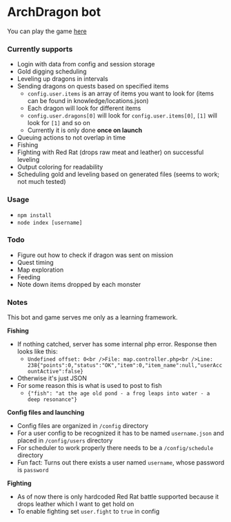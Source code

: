 # ArchDragon bot
You can play the game [here](http://archdragon.com/dragons/index.html)


### Currently supports
- Login with data from config and session storage
- Gold digging scheduling
- Leveling up dragons in intervals
- Sending dragons on quests based on specified items
  + `config.user.items` is an array of items you want to look for (items can be found in knowledge/locations.json)
  + Each dragon will look for different items
  + `config.user.dragons[0]` will look for `config.user.items[0]`, `[1]` will look for `[1]` and so on
  + Currently it is only done **once on launch**
- Queuing actions to not overlap in time
- Fishing
- Fighting with Red Rat (drops raw meat and leather) on successful leveling
- Output coloring for readability
- Scheduling gold and leveling based on generated files (seems to work; not much tested)

### Usage
- `npm install`
- `node index [username]`

### Todo
- Figure out how to check if dragon was sent on mission
- Quest timing
- Map exploration
- Feeding
- Note down items dropped by each monster

### Notes
This bot and game serves me only as a learning framework.

**Fishing**
- If nothing catched, server has some internal php error. Response then looks like this:
  + `Undefined offset: 0<br />File: map.controller.php<br />Line: 238{"points":0,"status":"OK","item":0,"item_name":null,"userAccountActive":false}`
- Otherwise it's just JSON
- For some reason this is what is used to post to fish
  + `{"fish": "at the age old pond - a frog leaps into water - a deep resonance"}`

**Config files and launching**
- Config files are organized in `/config` directory
- For a user config to be recognized it has to be named `username.json` and placed in `/config/users` directory
- For scheduler to work properly there needs to be a `/config/schedule` directory
- Fun fact: Turns out there exists a user named `username`, whose password is `password`

**Fighting**
- As of now there is only hardcoded Red Rat battle supported because it drops leather which I want to get hold on
- To enable fighting set `user.fight` to `true` in config